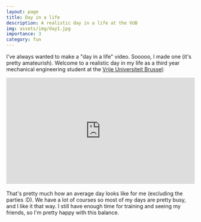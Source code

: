 ```yaml
---
layout: page
title: Day in a life
description: A realistic day in a life at the VUB
img: assets/img/day1.jpg
importance: 3
category: fun
---
```



I've always wanted to make a "day in a life" video. Sooooo, I made one (it's pretty amateurish). Welcome to a realistic day in my life as a third year mechanical engineering student at the [Vrije Universiteit Brussel](https://www.vub.be/nl):

<div class="row">
    <div class="container" id="yt-frame">
  <iframe class="responsive-iframe" src="https://www.youtube.com/embed/agHC0R65lAo?si=mR8FV9I5Crw6UHop" title="YouTube video player" align="middle" frameborder="0" allow="accelerometer; autoplay; clipboard-write; encrypted-media; gyroscope; picture-in-picture; web-share" allowfullscreen id="test"></iframe>
</div>
<style>
  #yt-frame {
    position: relative;
    width: 100%;
    padding-top: 56.25%;
  }
  #yt-frame>iframe {
    position: absolute;
    top: 0;
    left: 0;
    width: 100%;
    height: 100%;
  }
</style>

</div>
<br>
That's pretty much how an average day looks like for me (excluding the parties :D). We have a lot of courses so most of my days are pretty busy, and I like it that way. I still have enough time for training and seeing my friends, so I'm pretty happy with this balance. 

